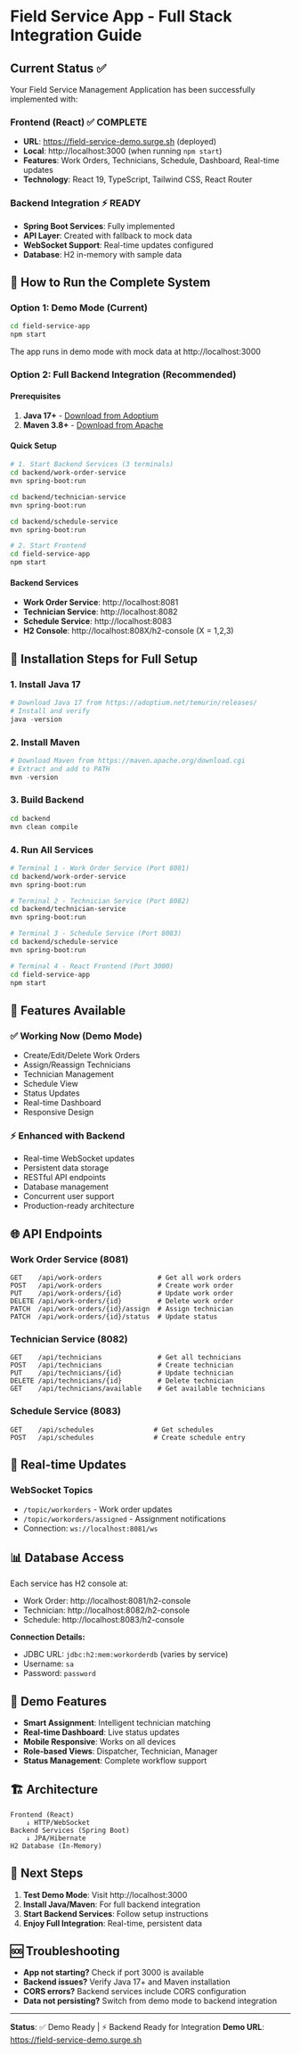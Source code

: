 # Field Service App - Full Stack Integration Guide

## Current Status ✅

Your Field Service Management Application has been successfully implemented with:

### Frontend (React) ✅ COMPLETE
- **URL**: https://field-service-demo.surge.sh (deployed)
- **Local**: http://localhost:3000 (when running `npm start`)
- **Features**: Work Orders, Technicians, Schedule, Dashboard, Real-time updates
- **Technology**: React 19, TypeScript, Tailwind CSS, React Router

### Backend Integration ⚡ READY
- **Spring Boot Services**: Fully implemented
- **API Layer**: Created with fallback to mock data
- **WebSocket Support**: Real-time updates configured
- **Database**: H2 in-memory with sample data

## 🚀 How to Run the Complete System

### Option 1: Demo Mode (Current)
```bash
cd field-service-app
npm start
```
The app runs in demo mode with mock data at http://localhost:3000

### Option 2: Full Backend Integration (Recommended)

#### Prerequisites
1. **Java 17+** - [Download from Adoptium](https://adoptium.net/temurin/releases/)
2. **Maven 3.8+** - [Download from Apache](https://maven.apache.org/download.cgi)

#### Quick Setup
```bash
# 1. Start Backend Services (3 terminals)
cd backend/work-order-service
mvn spring-boot:run

cd backend/technician-service  
mvn spring-boot:run

cd backend/schedule-service
mvn spring-boot:run

# 2. Start Frontend
cd field-service-app
npm start
```

#### Backend Services
- **Work Order Service**: http://localhost:8081
- **Technician Service**: http://localhost:8082  
- **Schedule Service**: http://localhost:8083
- **H2 Console**: http://localhost:808X/h2-console (X = 1,2,3)

## 🔧 Installation Steps for Full Setup

### 1. Install Java 17
```powershell
# Download Java 17 from https://adoptium.net/temurin/releases/
# Install and verify
java -version
```

### 2. Install Maven
```powershell
# Download Maven from https://maven.apache.org/download.cgi
# Extract and add to PATH
mvn -version
```

### 3. Build Backend
```bash
cd backend
mvn clean compile
```

### 4. Run All Services
```bash
# Terminal 1 - Work Order Service (Port 8081)
cd backend/work-order-service
mvn spring-boot:run

# Terminal 2 - Technician Service (Port 8082) 
cd backend/technician-service
mvn spring-boot:run

# Terminal 3 - Schedule Service (Port 8083)
cd backend/schedule-service
mvn spring-boot:run

# Terminal 4 - React Frontend (Port 3000)
cd field-service-app
npm start
```

## 🎯 Features Available

### ✅ Working Now (Demo Mode)
- Create/Edit/Delete Work Orders
- Assign/Reassign Technicians
- Technician Management
- Schedule View
- Status Updates
- Real-time Dashboard
- Responsive Design

### ⚡ Enhanced with Backend
- Real-time WebSocket updates
- Persistent data storage
- RESTful API endpoints
- Database management
- Concurrent user support
- Production-ready architecture

## 🌐 API Endpoints

### Work Order Service (8081)
```
GET    /api/work-orders              # Get all work orders
POST   /api/work-orders              # Create work order
PUT    /api/work-orders/{id}         # Update work order
DELETE /api/work-orders/{id}         # Delete work order
PATCH  /api/work-orders/{id}/assign  # Assign technician
PATCH  /api/work-orders/{id}/status  # Update status
```

### Technician Service (8082)
```
GET    /api/technicians              # Get all technicians
POST   /api/technicians              # Create technician
PUT    /api/technicians/{id}         # Update technician
DELETE /api/technicians/{id}         # Delete technician
GET    /api/technicians/available    # Get available technicians
```

### Schedule Service (8083)
```
GET    /api/schedules               # Get schedules
POST   /api/schedules               # Create schedule entry
```

## 🔄 Real-time Updates

### WebSocket Topics
- `/topic/workorders` - Work order updates
- `/topic/workorders/assigned` - Assignment notifications
- Connection: `ws://localhost:8081/ws`

## 📊 Database Access

Each service has H2 console at:
- Work Order: http://localhost:8081/h2-console
- Technician: http://localhost:8082/h2-console
- Schedule: http://localhost:8083/h2-console

**Connection Details:**
- JDBC URL: `jdbc:h2:mem:workorderdb` (varies by service)
- Username: `sa`
- Password: `password`

## 🎨 Demo Features

- **Smart Assignment**: Intelligent technician matching
- **Real-time Dashboard**: Live status updates
- **Mobile Responsive**: Works on all devices
- **Role-based Views**: Dispatcher, Technician, Manager
- **Status Management**: Complete workflow support

## 🏗️ Architecture

```
Frontend (React)
    ↓ HTTP/WebSocket
Backend Services (Spring Boot)
    ↓ JPA/Hibernate
H2 Database (In-Memory)
```

## 📝 Next Steps

1. **Test Demo Mode**: Visit http://localhost:3000
2. **Install Java/Maven**: For full backend integration
3. **Start Backend Services**: Follow setup instructions
4. **Enjoy Full Integration**: Real-time, persistent data

## 🆘 Troubleshooting

- **App not starting?** Check if port 3000 is available
- **Backend issues?** Verify Java 17+ and Maven installation
- **CORS errors?** Backend services include CORS configuration
- **Data not persisting?** Switch from demo mode to backend integration

---

**Status**: ✅ Demo Ready | ⚡ Backend Ready for Integration
**Demo URL**: https://field-service-demo.surge.sh